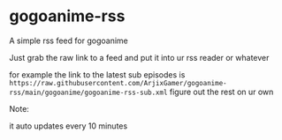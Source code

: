 # gogoanime-rss
A simple rss feed for gogoanime


Just grab the raw link to a feed and put it into ur rss reader or whatever

for example the link to the latest sub episodes is ``https://raw.githubusercontent.com/ArjixGamer/gogoanime-rss/main/gogoanime/gogoanime-rss-sub.xml``
figure out the rest on ur own

Note:

it auto updates every 10 minutes
